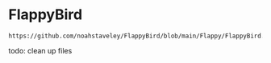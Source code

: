 # FlappyBird

	https://github.com/noahstaveley/FlappyBird/blob/main/Flappy/FlappyBird.pdf

todo: clean up files

